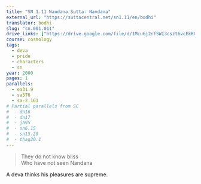 ```yaml
---
title: "SN 1.11 Nandana Sutta: Nandana"
external_url: "https://suttacentral.net/sn1.11/en/bodhi"
translator: bodhi
slug: "sn.001.011"
drive_links: ["https://drive.google.com/file/d/1Mcu6j2rfSWI3cszt6vcEkKCaYiSdYhgQ/view?usp=drivesdk"]
course: cosmology
tags:
  - deva
  - pride
  - characters
  - sn
year: 2000
pages: 1
parallels:
  - ea31.9
  - sa576
  - sa-2.161
# Partial parallels from SC
#  - dn16
#  - dn17
#  - ja95
#  - sn6.15
#  - sn15.20
#  - thag20.1
---
```


> They do not know bliss  
Who have not seen Nandana

A deva thinks his pleasures are supreme.
